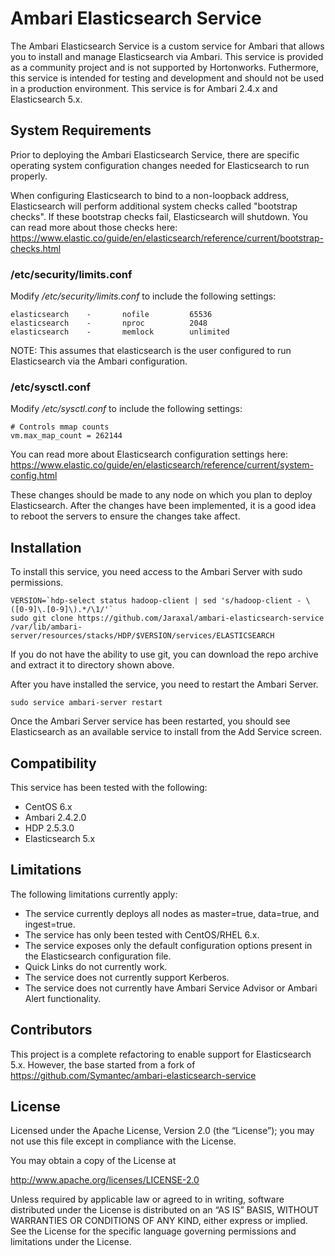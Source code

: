 # Ambari Elasticsearch Service

The Ambari Elasticsearch Service is a custom service for Ambari that allows you to install and manage Elasticsearch via Ambari.  This service is provided as a community project and is not supported by Hortonworks.  Futhermore, this service is intended for testing and development and should not be used in a production environment.  This service is for Ambari 2.4.x and Elasticsearch 5.x.

## System Requirements

Prior to deploying the Ambari Elasticsearch Service, there are specific operating system configuration changes needed for Elasticsearch to run properly.

When configuring Elasticsearch to bind to a non-loopback address, Elasticsearch will perform additional system checks called "bootstrap checks".  If these bootstrap checks fail, Elasticsearch will shutdown.  You can read more about those checks here: <https://www.elastic.co/guide/en/elasticsearch/reference/current/bootstrap-checks.html>

### /etc/security/limits.conf

Modify */etc/security/limits.conf* to include the following settings:

```
elasticsearch    -       nofile         65536
elasticsearch    -       nproc          2048
elasticsearch    -       memlock        unlimited
```

NOTE: This assumes that elasticsearch is the user configured to run Elasticsearch via the Ambari configuration.

### /etc/sysctl.conf

Modify */etc/sysctl.conf* to include the following settings:

```
# Controls mmap counts
vm.max_map_count = 262144
```

You can read more about Elasticsearch configuration settings here: <https://www.elastic.co/guide/en/elasticsearch/reference/current/system-config.html>

These changes should be made to any node on which you plan to deploy Elasticsearch.  After the changes have been implemented, it is a good idea to reboot the servers to ensure the changes take affect.

## Installation

To install this service, you need access to the Ambari Server with sudo permissions.

```
VERSION=`hdp-select status hadoop-client | sed 's/hadoop-client - \([0-9]\.[0-9]\).*/\1/'`
sudo git clone https://github.com/Jaraxal/ambari-elasticsearch-service /var/lib/ambari-server/resources/stacks/HDP/$VERSION/services/ELASTICSEARCH
```

If you do not have the ability to use git, you can download the repo archive and extract it to directory shown above.

After you have installed the service, you need to restart the Ambari Server.

```
sudo service ambari-server restart
```

Once the Ambari Server service has been restarted, you should see Elasticsearch as an available service to install from the Add Service screen.

## Compatibility

This service has been tested with the following:

- CentOS 6.x
- Ambari 2.4.2.0
- HDP 2.5.3.0
- Elasticsearch 5.x

## Limitations

The following limitations currently apply:

- The service currently deploys all nodes as master=true, data=true, and ingest=true.
- The service has only been tested with CentOS/RHEL 6.x.
- The service exposes only the default configuration options present in the Elasticsearch configuration file.
- Quick Links do not currently work.
- The service does not currently support Kerberos.
- The service does not currently have Ambari Service Advisor or Ambari Alert functionality.

## Contributors

This project is a complete refactoring to enable support for Elasticsearch 5.x.  However, the base started from a fork of <https://github.com/Symantec/ambari-elasticsearch-service>

## License

Licensed under the Apache License, Version 2.0 (the “License”); you may not use this file except in compliance with the License.

You may obtain a copy of the License at

<http://www.apache.org/licenses/LICENSE-2.0>

Unless required by applicable law or agreed to in writing, software distributed under the License is distributed on an “AS IS” BASIS, WITHOUT WARRANTIES OR CONDITIONS OF ANY KIND, either express or implied. See the License for the specific language governing permissions and limitations under the License.
